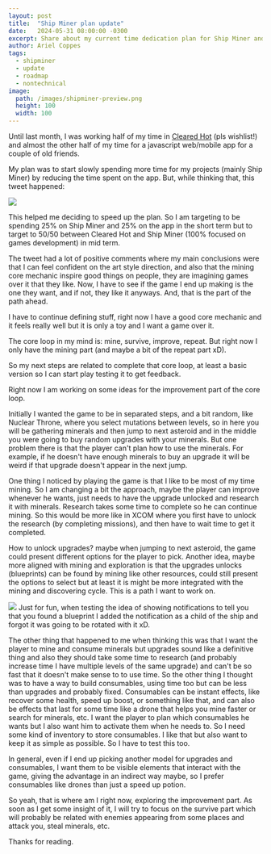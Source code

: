 ```yaml
---
layout: post
title:  "Ship Miner plan update"
date:   2024-05-31 08:00:00 -0300
excerpt: Share about my current time dedication plan for Ship Miner and also what to I am going to focus right now.
author: Ariel Coppes
tags:
  - shipminer
  - update
  - roadmap
  - nontechnical
image:
  path: /images/shipminer-preview.png
  height: 100
  width: 100
---
```


<!--
{{page.excerpt}}
-->

Until last month, I was working half of my time in [Cleared Hot](https://store.steampowered.com/app/1710820/Cleared_Hot/) (pls wishlist!) and almost the other half of my time for a javascript web/mobile app for a couple of old friends. 

My plan was to start slowly spending more time for my projects (mainly Ship Miner) by reducing the time spent on the app. But, while thinking that, this tweet happened:

<div class="post-image">
    <a href="https://x.com/arielsan/status/1789789080370258069" target="_blank"><img src="/assets/moonminer/shipminer-besttweet-2024_01.png" /></a>
</div>

This helped me deciding to speed up the plan. So I am targeting to be spending 25% on Ship Miner and 25% on the app in the short term but to target to 50/50 between Cleared Hot and Ship Miner (100% focused on games development) in mid term.

The tweet had a lot of positive comments where my main conclusions were that I can feel confident on the art style direction, and also that the mining core mechanic inspire good things on people, they are imagining games over it that they like. Now, I have to see if the game I end up making is the one they want, and if not, they like it anyways. And, that is the part of the path ahead. 

I have to continue defining stuff, right now I have a good core mechanic and it feels really well but it is only a toy and I want a game over it. 

The core loop in my mind is: mine, survive, improve, repeat. But right now I only have the mining part (and maybe a bit of the repeat part xD).

So my next steps are related to complete that core loop, at least a basic version so I can start play testing it to get feedback. 

Right now I am working on some ideas for the improvement part of the core loop. 

Initially I wanted the game to be in separated steps, and a bit random, like Nuclear Throne, where you select mutations between levels, so in here you will be gathering minerals and then jump to next asteroid and in the middle you were going to buy random upgrades with your minerals. But one problem there is that the player can't plan how to use the minerals. For example, if he doesn't have enough minerals to buy an upgrade it will be weird if that upgrade doesn't appear in the next jump.

One thing I noticed by playing the game is that I like to be most of my time mining. So I am changing a bit the approach, maybe the player can improve whenever he wants, just needs to have the upgrade unlocked and research it with minerals. Research takes some time to complete so he can continue mining. So this would be more like in XCOM where you first have to unlock the research (by completing missions), and then have to wait time to get it completed.

How to unlock upgrades? maybe when jumping to next asteroid, the game could present different options for the player to pick. Another idea, maybe more aligned with mining and exploration is that the upgrades unlocks (blueprints) can be found by mining like other resources, could still present the options to select but at least it is might be more integrated with the mining and discovering cycle. This is a path I want to work on.

<div class="post-image">
    <img src="/assets/moonminer/blueprint-found-ups.gif" />
    <span>Just for fun, when testing the idea of showing notifications to tell you that you found a blueprint I added the notification as a child of the ship and forgot it was going to be rotated with it xD.</span>
</div>

The other thing that happened to me when thinking this was that I want the player to mine and consume minerals but upgrades sound like a definitive thing and also they should take some time to research (and probably increase time I have multiple levels of the same upgrade) and can't be so fast that it doesn't make sense to to use time. So the other thing I thought was to have a way to build consumables, using time too but can be less than upgrades and probably fixed. Consumables can be instant effects, like recover some health, speed up boost, or something like that, and can also be effects that last for some time like a drone that helps you mine faster or search for minerals, etc. I want the player to plan which consumables he wants but I also want him to activate them when he needs to. So I need some kind of inventory to store consumables. I like that but also want to keep it as simple as possible. So I have to test this too.

In general, even if I end up picking another model for upgrades and consumables, I want them to be visible elements that interact with the game, giving the advantage in an indirect way maybe, so I prefer consumables like drones than just a speed up potion. 

So yeah, that is where am I right now, exploring the improvement part. As soon as I get some insight of it, I will try to focus on the survive part which will probably be related with enemies appearing from some places and attack you, steal minerals, etc.

Thanks for reading.
